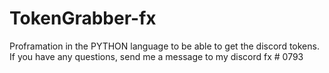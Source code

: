 # TokenGrabber-fx
Proframation in the PYTHON language to be able to get the discord tokens.  If you have any questions, send me a message to my discord fx # 0793
